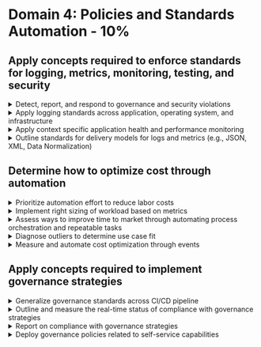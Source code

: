 # Domain 4: Policies and Standards Automation - 10%
## Apply concepts required to enforce standards for logging, metrics, monitoring, testing, and security
<details><summary>Detect, report, and respond to governance and security violations</summary><p></p></details>
<details><summary>Apply logging standards across application, operating system, and infrastructure</summary><p></p></details>
<details><summary>Apply context specific application health and performance monitoring</summary><p></p></details>
<details><summary>Outline standards for delivery models for logs and metrics (e.g., JSON, XML, Data Normalization)</summary><p></p></details>

## Determine how to optimize cost through automation
<details><summary>Prioritize automation effort to reduce labor costs</summary><p></p></details>
<details><summary>Implement right sizing of workload based on metrics</summary><p></p></details>
<details><summary>Assess ways to improve time to market through automating process orchestration and repeatable tasks</summary><p></p></details>
<details><summary>Diagnose outliers to determine use case fit</summary>
<p>
* Example: Configuration drift
</p>
</details>
<details><summary>Measure and automate cost optimization through events</summary>
<p>
* Example: Trusted Advisor
</p>
</details>

## Apply concepts required to implement governance strategies
<details><summary>Generalize governance standards across CI/CD pipeline</summary><p></p></details>
<details><summary>Outline and measure the real-time status of compliance with governance strategies</summary><p></p></details>
<details><summary>Report on compliance with governance strategies</summary><p></p></details>
<details><summary>Deploy governance policies related to self-service capabilities</summary>
<p>
* Example: Service Catalog, CFN Nag
</p>
</details>